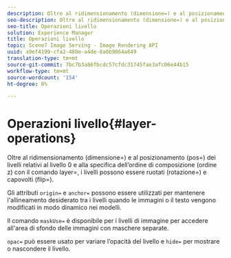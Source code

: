 ```yaml
---
description: Oltre al ridimensionamento (dimensione=) e al posizionamento (pos=) dei livelli relativi al livello 0 e alla specifica dell’ordine di composizione (ordine z) con il comando layer=, i livelli possono essere ruotati (rotazione=) e capovolti (flip=).
seo-description: Oltre al ridimensionamento (dimensione=) e al posizionamento (pos=) dei livelli relativi al livello 0 e alla specifica dell’ordine di composizione (ordine z) con il comando layer=, i livelli possono essere ruotati (rotazione=) e capovolti (flip=).
seo-title: Operazioni livello
solution: Experience Manager
title: Operazioni livello
topic: Scene7 Image Serving - Image Rendering API
uuid: a9ef4199-cfa2-480e-a4de-8a0b9064a649
translation-type: tm+mt
source-git-commit: 7bc7b3a86fbcdc57cfdc31745fae3afc06e44b15
workflow-type: tm+mt
source-wordcount: '154'
ht-degree: 0%

---
```



# Operazioni livello{#layer-operations}

Oltre al ridimensionamento (dimensione=) e al posizionamento (pos=) dei livelli relativi al livello 0 e alla specifica dell’ordine di composizione (ordine z) con il comando layer=, i livelli possono essere ruotati (rotazione=) e capovolti (flip=).

Gli attributi `origin=` e `anchor=` possono essere utilizzati per mantenere l&#39;allineamento desiderato tra i livelli quando le immagini o il testo vengono modificati in modo dinamico nei modelli.

Il comando `maskUse=` è disponibile per i livelli di immagine per accedere all&#39;area di sfondo delle immagini con maschere separate.

`opac=` può essere usato per variare l’opacità del livello e  `hide=` per mostrare o nascondere il livello.
